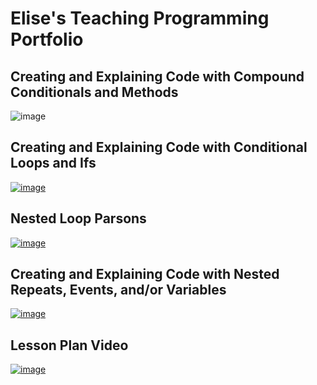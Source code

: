 # Elise's Teaching Programming Portfolio

##  Creating and Explaining Code with Compound Conditionals and Methods
![image](https://user-images.githubusercontent.com/56776460/101294710-33654e80-37ce-11eb-9fa6-e0742160a811.png)

## Creating and Explaining Code with Conditional Loops and Ifs 
[![image](https://user-images.githubusercontent.com/56776460/100493915-f96ebb00-30f0-11eb-8f15-097fbbc7a4d9.png)](https://www.youtube.com/watch?v=38-68ECz0RU)

## Nested Loop Parsons
[![image](https://user-images.githubusercontent.com/56776460/100493873-99781480-30f0-11eb-8d06-70c2a3bd26e1.png)](https://www.youtube.com/watch?v=JxvOEF1ZV8I&feature=youtu.be)

## Creating and Explaining Code with Nested Repeats, Events, and/or Variables 
[![image](https://user-images.githubusercontent.com/56776460/100493886-be6c8780-30f0-11eb-98a0-5aab9f26b464.png)](https://www.youtube.com/watch?v=UiKTt7Xecq0)

## Lesson Plan Video
[![image](https://user-images.githubusercontent.com/56776460/100493910-e3f99100-30f0-11eb-84de-6b0bb920ca26.png)](https://www.youtube.com/watch?v=sEJ6yTe4QSE)

